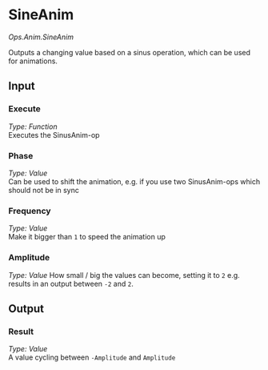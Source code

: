 # SineAnim

*Ops.Anim.SineAnim*    

Outputs a changing value based on a sinus operation, which can be used for animations.

## Input

### Execute

*Type: Function*  
Executes the SinusAnim-op

### Phase

*Type: Value*  
Can be used to shift the animation, e.g. if you use two SinusAnim-ops which should not be in sync

### Frequency

*Type: Value*  
Make it bigger than `1` to speed the animation up

### Amplitude

*Type: Value*
How small / big the values can become, setting it to `2` e.g. results in an output between `-2` and `2`.  

## Output

### Result

*Type: Value*  
A value cycling between `-Amplitude` and `Amplitude`
